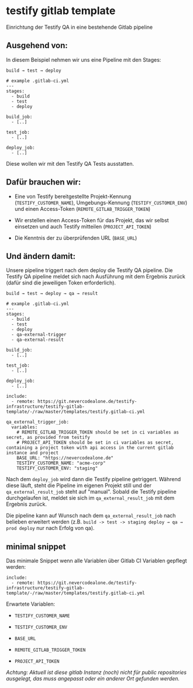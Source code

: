 # testify gitlab template

Einrichtung der Testify QA in eine bestehende Gitlab pipeline


## Ausgehend von:

In diesem Beispiel nehmen wir uns eine Pipeline mit den Stages:

``build → test → deploy``

```
# example .gitlab-ci.yml
---
stages:
  - build
  - test
  - deploy
 
build_job:
  - [..]
 
test_job:
  - [..]
 
deploy_job:
  - [..]
```

Diese wollen wir mit den Testify QA Tests ausstatten.


## Dafür brauchen wir:

 * Eine von Testify bereitgestellte Projekt-Kennung (``TESTIFY_CUSTOMER_NAME``), Umgebungs-Kennung (``TESTIFY_CUSTOMER_ENV``) und einen Access-Token (``REMOTE_GITLAB_TRIGGER_TOKEN``) 

 * Wir erstellen einen Access-Token für das Projekt, das wir selbst einsetzen und auch Testify mitteilen (``PROJECT_API_TOKEN``)

 * Die Kenntnis der zu überprüfenden URL (``BASE_URL``)


## Und ändern damit:

Unsere pipeline triggert nach dem deploy die Testify QA pipeline. Die Testify QA pipeline meldet sich nach Ausführung mit dem Ergebnis zurück (dafür sind die jeweiligen Token erforderlich).

``build → test → deploy → qa → result``

```
# example .gitlab-ci.yml
---
stages:
  - build
  - test
  - deploy
  - qa-external-trigger
  - qa-external-result
 
build_job:
  - [..]
 
test_job:
  - [..]
 
deploy_job:
  - [..]
 
include:
  - remote: https://git.nevercodealone.de/testify-infrastructure/testify-gitlab-template/-/raw/master/templates/testify.gitlab-ci.yml
 
qa_external_trigger_job:
  variables:
    # REMOTE_GITLAB_TRIGGER_TOKEN should be set in ci variables as secret, as provided from testify
    # PROJECT_API_TOKEN should be set in ci variables as secret, containing a project token with api access in the current gitlab instance and project
    BASE_URL: "https://nevercodealone.de"
    TESTIFY_CUSTOMER_NAME: "acme-corp"
    TESTIFY_CUSTOMER_ENV: "staging"
```

Nach dem ``deploy_job`` wird dann die Testify pipeline getriggert. Während diese läuft, steht die Pipeline im eigenen Projekt still und der ``qa_external_result_job`` steht auf "manual". Sobald die Testify pipeline durchgelaufen ist, meldet sie sich im ``qa_external_result_job`` mit dem Ergebnis zurück.

Die pipeline kann auf Wunsch nach dem ``qa_external_result_job`` nach belieben erweitert werden (z.B. ``build -> test -> staging deploy → qa → prod deploy`` nur nach Erfolg von qa).


## minimal snippet

Das minimale Snippet wenn alle Variablen über Gitlab CI Variablen gepflegt werden:

```
include:
  - remote: https://git.nevercodealone.de/testify-infrastructure/testify-gitlab-template/-/raw/master/templates/testify.gitlab-ci.yml
```

Erwartete Variablen:

 * ``TESTIFY_CUSTOMER_NAME``
 
 * ``TESTIFY_CUSTOMER_ENV``
 
 * ``BASE_URL``
 
 * ``REMOTE_GITLAB_TRIGGER_TOKEN``

 * ``PROJECT_API_TOKEN``


_Achtung: Aktuell ist diese gitlab Instanz (noch) nicht für public repositories ausgelegt, das muss angepasst oder ein anderer Ort gefunden werden._
